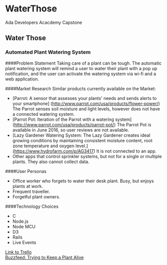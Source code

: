# WaterThose
Ada Developers Acacdemy Capstone 
## Water Those
### Automated Plant Watering System

####Problem Statement
Taking care of a plant can be tough. The automatic plant watering system will remind a user to water their plant with a pop up notification,
and the user can activate the watering system via wi-fi and a web application. 

####Market Research
Similar products currently available on the Market:
+ [Parrot: A sensor that assesses your plants' needs and sends alerts to your smartphone] (http://www.parrot.com/usa/products/flower-power/)
The Parrot senses soil moisture and light levels, however does not have a connected watering system.
+ [Parrot Pot:  Iteration of the Parrot with a watering system] (http://www.parrot.com/usa/products/parrot-pot/)
The Parrot Pot is available in June 2016, so user reviews are not available.  
+ [Lazy Gardener Watering System:  The Lazy Gardener creates ideal growing conditions by maintaining consistent moisture content, root zone temperature and oxygen level.] (https://www.hydrofarm.com/p/AG3417)
It is not connected to an app.
+ Other apps that control sprinkler systems, but not for a single or multiple plants.  They also cannot collect data.

####User Personas
+ Office worker who forgets to water their desk plant. Busy, but enjoys plants at work.  
+ Frequent traveller.
+ Forgetful plant owners. 

####Technology Choices
+ C
+ Node.js
+ Node MCU
+ D3
+ Rails
+ Live Events

[Link to Trello](https://trello.com/b/LpPo5bh7/automatic-plant-watering-system) <br>
[Buzzfeed: Trying to Keep a Plant Alive](https://www.youtube.com/watch?v=wdgVx8lh5uc)


